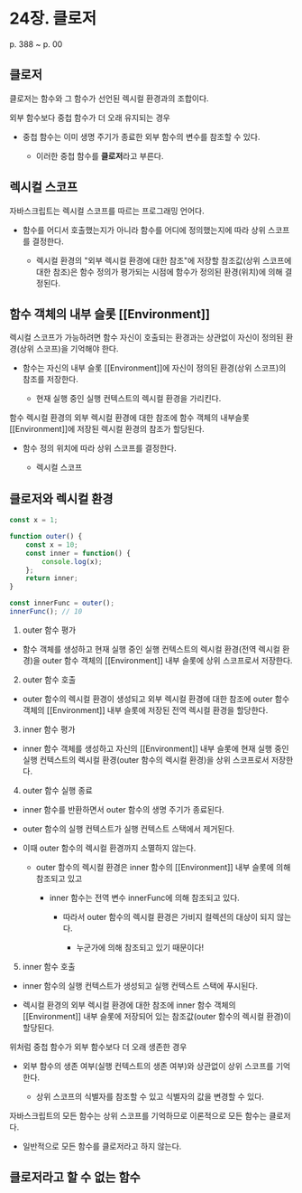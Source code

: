 # 24장. 클로저

p. 388 ~ p. 00

## 클로저

클로저는 함수와 그 함수가 선언된 렉시컬 환경과의 조합이다.

외부 함수보다 중첩 함수가 더 오래 유지되는 경우

- 중첩 함수는 이미 생명 주기가 종료한 외부 함수의 변수를 참조할 수 있다.

  - 이러한 중첩 함수를 **클로저**라고 부른다.

## 렉시컬 스코프

자바스크립트는 렉시컬 스코프를 따르는 프로그래밍 언어다.

- 함수를 어디서 호출했는지가 아니라 함수를 어디에 정의했는지에 따라 상위 스코프를 결정한다.

  - 렉시컬 환경의 "외부 렉시컬 환경에 대한 참조"에 저장할 참조값(상위 스코프에 대한 참조)은 함수 정의가 평가되는 시점에 함수가 정의된 환경(위치)에 의해 결정된다.

## 함수 객체의 내부 슬롯 \[\[Environment]]

렉시컬 스코프가 가능하려면 함수 자신이 호출되는 환경과는 상관없이 자신이 정의된 환경(상위 스코프)을 기억해야 한다.

- 함수는 자신의 내부 슬롯 \[\[Environment]]에 자신이 정의된 환경(상위 스코프)의 참조를 저장한다.

  - 현재 실행 중인 실행 컨텍스트의 렉시컬 환경을 가리킨다.

함수 렉시컬 환경의 외부 렉시컬 환경에 대한 참조에 함수 객체의 내부슬롯 \[\[Environment]]에 저장된 렉시컬 환경의 참조가 할당된다.

- 함수 정의 위치에 따라 상위 스코프를 결정한다.

  - 렉시컬 스코프

## 클로저와 렉시컬 환경

```JavaScript
const x = 1;

function outer() {
    const x = 10;
    const inner = function() {
        console.log(x);
    };
    return inner;
}

const innerFunc = outer();
innerFunc(); // 10
```

1. outer 함수 평가

- 함수 객체를 생성하고 현재 실행 중인 실행 컨텍스트의 렉시컬 환경(전역 렉시컬 환경)을 outer 함수 객체의 \[\[Environment]] 내부 슬롯에 상위 스코프로서 저장한다.

2. outer 함수 호출

- outer 함수의 렉시컬 환경이 생성되고 외부 렉시컬 환경에 대한 참조에 outer 함수 객체의 \[\[Environment]] 내부 슬롯에 저장된 전역 렉시컬 환경을 할당한다.

3. inner 함수 평가

- inner 함수 객체를 생성하고 자신의 \[\[Environment]] 내부 슬롯에 현재 실행 중인 실행 컨텍스트의 렉시컬 환경(outer 함수의 렉시컬 환경)을 상위 스코프로서 저장한다.

4. outer 함수 실행 종료

- inner 함수를 반환하면서 outer 함수의 생명 주기가 종료된다.

- outer 함수의 실행 컨텍스트가 실행 컨텍스트 스택에서 제거된다.

- 이때 outer 함수의 렉시컬 환경까지 소멸하지 않는다.

  - outer 함수의 렉시컬 환경은 inner 함수의 \[\[Environment]] 내부 슬롯에 의해 참조되고 있고

    - inner 함수는 전역 변수 innerFunc에 의해 참조되고 있다.

      - 따라서 outer 함수의 렉시컬 환경은 가비지 컬렉션의 대상이 되지 않는다.

        - 누군가에 의해 참조되고 있기 때문이다!

5. inner 함수 호출

- inner 함수의 실행 컨텍스트가 생성되고 실행 컨텍스트 스택에 푸시된다.

- 렉시컬 환경의 외부 렉시컬 환경에 대한 참조에 inner 함수 객체의 \[\[Environment]] 내부 슬롯에 저장되어 있는 참조값(outer 함수의 렉시컬 환경)이 할당된다.

위처럼 중첩 함수가 외부 함수보다 더 오래 생존한 경우

- 외부 함수의 생존 여부(실행 컨텍스트의 생존 여부)와 상관없이 상위 스코프를 기억한다.

  - 상위 스코프의 식별자를 참조할 수 있고 식별자의 값을 변경할 수 있다.

자바스크립트의 모든 함수는 상위 스코프를 기억하므로 이론적으로 모든 함수는 클로저다.

- 일반적으로 모든 함수를 클로저라고 하지 않는다.

## 클로저라고 할 수 없는 함수
